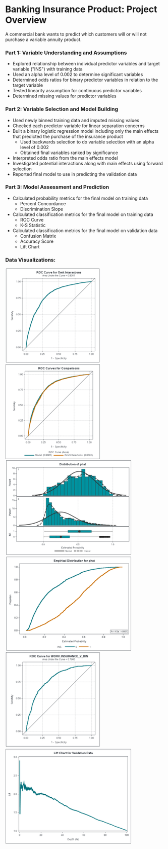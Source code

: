 # Banking Insurance Product: Project Overview

A commercial bank wants to predict which customers will or will not purchase a variable annuity product.

### Part 1: Variable Understanding and Assumptions
* Explored relationship between individual predictor variables and target variable ("INS") with training data
* Used an alpha level of 0.002 to determine significant variables
* Determined odds ratios for binary predictor variables in relation to the target variable
* Tested linearity assumption for continuous predictor variables
* Determined missing values for predictor variables

### Part 2: Variable Selection and Model Building
* Used newly binned training data and imputed missing values
* Checked each predictor variable for linear separation concerns
* Built a binary logistic regression model including only the main effects that predicted the purchase of the insurance product
  * Used backwards selection to do variable selection with an alpha level of 0.002
  * Obtained final variables ranked by significance
* Interpreted odds ratio from the main effects model
* Investigated potential interactions along with main effects using forward selection
* Reported final model to use in predicting the validation data

### Part 3: Model Assessment and Prediction
* Calculated probability metrics for the final model on training data
  * Percent Concordance
  * Discrimination Slope
* Calculated classification metrics for the final model on training data
  * ROC Curve
  * K-S Statistic
* Calculated classification metrics for the final model on validation data
  * Confusion Matrix
  * Accuracy Score
  * Lift Chart
  
  
### Data Visualizations:
<img src="images/ROC_no_interactions.png" width=300> <img src="images/ROC_comparison.png" width=300>
<img src="images/predicted_distributions.png" width=400>
<img src="images/KS_plot.png" width=400>
<img src="images/ROC_validation.png" width=300>
<img src="images/Lift_validation.png" width=400>
